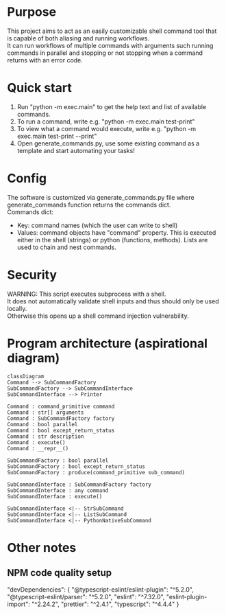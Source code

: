 # Purpose
This project aims to act as an easily customizable shell command tool that is capable of both aliasing and running workflows.  
It can run workflows of multiple commands with arguments such running commands in parallel and stopping or not stopping when a command returns with an error code.

# Quick start
1) Run "python -m exec.main" to get the help text and list of available commands.
2) To run a command, write e.g. "python -m exec.main test-print"
3) To view what a command would execute, write e.g. "python -m exec.main test-print --print"
4) Open generate_commands.py, use some existing command as a template and start automating your tasks!

# Config
The software is customized via generate_commands.py file where generate_commands function returns the commands dict.  
Commands dict:
* Key: command names (which the user can write to shell)  
* Values: command objects have "command" property. This is executed either in the shell (strings) or python (functions, methods). Lists are used to chain and nest commands.

# Security
WARNING: This script executes subprocess with a shell.  
It does not automatically validate shell inputs and thus should only be used locally.  
Otherwise this opens up a shell command injection vulnerability.


# Program architecture (aspirational diagram)
```mermaid
classDiagram
Command --> SubCommandFactory
SubCommandFactory --> SubCommandInterface
SubCommandInterface --> Printer

Command : command_primitive command
Command : str[] arguments
Command : SubCommandFactory factory
Command : bool parallel
Command : bool except_return_status
Command : str description
Command : execute()
Command : __repr__()

SubCommandFactory : bool parallel
SubCommandFactory : bool except_return_status
SubCommandFactory : produce(command_primitive sub_command)

SubCommandInterface : SubCommandFactory factory
SubCommandInterface : any command
SubCommandInterface : execute()

SubCommandInterface <|-- StrSubCommand
SubCommandInterface <|-- ListSubCommand
SubCommandInterface <|-- PythonNativeSubCommand
```

# Other notes
## NPM code quality setup
"devDependencies": {
    "@typescript-eslint/eslint-plugin": "^5.2.0",
    "@typescript-eslint/parser": "^5.2.0",
    "eslint": "^7.32.0",
    "eslint-plugin-import": "^2.24.2",
    "prettier": "^2.4.1",
    "typescript": "^4.4.4"
}

